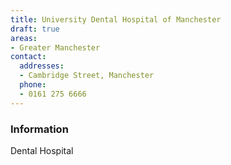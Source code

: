 ```yaml
---
title: University Dental Hospital of Manchester
draft: true
areas:
- Greater Manchester
contact:
  addresses:
  - Cambridge Street, Manchester
  phone:
  - 0161 275 6666
---
```


### Information
Dental Hospital

